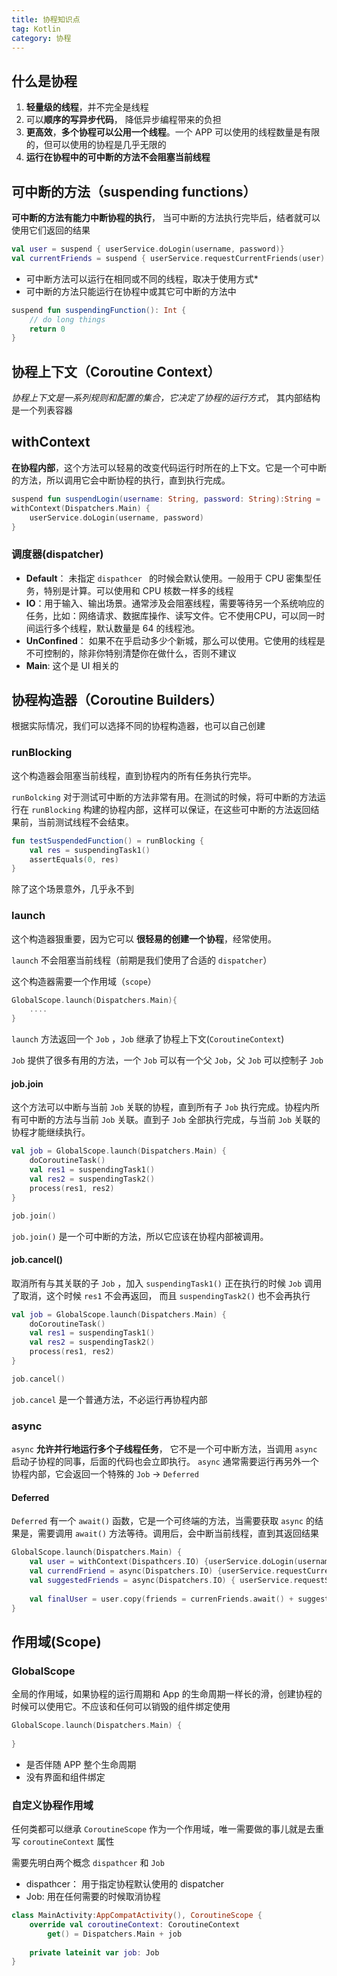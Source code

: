 ```yaml
---
title: 协程知识点
tag: Kotlin
category: 协程
---
```


## 什么是协程

1. **轻量级的线程**，并不完全是线程
2. 可以**顺序的写异步代码**， 降低异步编程带来的负担
3. **更高效**，**多个协程可以公用一个线程**。一个 APP 可以使用的线程数量是有限的，但可以使用的协程是几乎无限的
4. **运行在协程中的可中断的方法不会阻塞当前线程**

<!-- more -->

## 可中断的方法（suspending functions）

**可中断的方法有能力中断协程的执行**， 当可中断的方法执行完毕后，结者就可以使用它们返回的结果

```kotlin
val user = suspend { userService.doLogin(username, password)}
val currentFriends = suspend { userService.requestCurrentFriends(user) }
```

* 可中断方法可以运行在相同或不同的线程，取决于使用方式*
* 可中断的方法只能运行在协程中或其它可中断的方法中

```kotlin
suspend fun suspendingFunction(): Int {
    // do long things
    return 0
}
```

## 协程上下文（Coroutine Context）

*协程上下文是一系列规则和配置的集合，它决定了协程的运行方式*， 其内部结构是一个列表容器

## withContext

**在协程内部**，这个方法可以轻易的改变代码运行时所在的上下文。它是一个可中断的方法，所以调用它会中断协程的执行，直到执行完成。

```kotlin
suspend fun suspendLogin(username: String, password: String):String = 
withContext(Dispatchers.Main) {
    userService.doLogin(username, password)
}
```

### 调度器(dispatcher)

* **Default**： 未指定 `dispathcer ` 的时候会默认使用。一般用于 CPU 密集型任务，特别是计算。可以使用和 CPU 核数一样多的线程
* **IO**：用于输入、输出场景。通常涉及会阻塞线程，需要等待另一个系统响应的任务，比如：网络请求、数据库操作、读写文件。它不使用CPU，可以同一时间运行多个线程，默认数量是 64 的线程池。
* **UnConfined**： 如果不在乎启动多少个新城，那么可以使用。它使用的线程是不可控制的，除非你特别清楚你在做什么，否则不建议
* **Main**: 这个是 UI 相关的

## 协程构造器（Coroutine Builders）

根据实际情况，我们可以选择不同的协程构造器，也可以自己创建

### runBlocking

这个构造器会阻塞当前线程，直到协程内的所有任务执行完毕。

`runBolcking` 对于测试可中断的方法非常有用。在测试的时候，将可中断的方法运行在 `runBlocking` 构建的协程内部，这样可以保证，在这些可中断的方法返回结果前，当前测试线程不会结束。

```kotlin
fun testSuspendedFunction() = runBlocking {
    val res = suspendingTask1()
    assertEquals(0, res)
}
```

除了这个场景意外，几乎永不到

### launch

这个构造器狠重要，因为它可以 **很轻易的创建一个协程**，经常使用。

`launch` 不会阻塞当前线程（前期是我们使用了合适的 `dispatcher`）

这个构造器需要一个作用域（`scope`）

```kotlin
GlobalScope.launch(Dispatchers.Main){
    ....
}
```

`launch` 方法返回一个 `Job` ，`Job`  继承了协程上下文(`CoroutineContext`)

`Job` 提供了很多有用的方法，一个 `Job` 可以有一个父 `Job`，父 `Job` 可以控制子 `Job`

#### job.join

这个方法可以中断与当前 `Job` 关联的协程，直到所有子 `Job` 执行完成。协程内所有可中断的方法与当前 `Job` 关联。直到子 `Job` 全部执行完成，与当前 `Job` 关联的协程才能继续执行。

```kotlin
val job = GlobalScope.launch(Dispatchers.Main) {
    doCoroutineTask()
    val res1 = suspendingTask1()
    val res2 = suspendingTask2()
    process(res1, res2)
}

job.join()
```

`job.join()` 是一个可中断的方法，所以它应该在协程内部被调用。

#### job.cancel()

取消所有与其关联的子 `Job` ，加入 `suspendingTask1()` 正在执行的时候 `Job` 调用了取消，这个时候 `res1` 不会再返回， 而且 `suspendingTask2()` 也不会再执行

```kotlin
val job = GlobalScope.launch(Dispatchers.Main) {
    doCoroutineTask()
    val res1 = suspendingTask1()
    val res2 = suspendingTask2()
    process(res1, res2)
}

job.cancel()
```

`job.cancel` 是一个普通方法，不必运行再协程内部

### async

`async` **允许并行地运行多个子线程任务**， 它不是一个可中断方法，当调用 `async` 启动子协程的同事，后面的代码也会立即执行。 `async` 通常需要运行再另外一个协程内部，它会返回一个特殊的 `Job` -> `Deferred`

#### Deferred 

`Deferred` 有一个 `await()` 函数，它是一个可终端的方法，当需要获取 `async` 的结果是，需要调用 `await()` 方法等待。调用后，会中断当前线程，直到其返回结果

```kotlin
GlobalScope.launch(Dispatchers.Main) {
    val user = withContext(Dispathcers.IO) {userService.doLogin(username, password)}
    val currendFriend = async(Dispatchers.IO) {userService.requestCurrentFriends(user) }
    val suggestedFriends = async(Dispatchers.IO) { userService.requestSuggestedFriends(user)}
    
    val finalUser = user.copy(friends = currenFriends.await() + suggestedFriends.await())
}
```



## 作用域(Scope)

### GlobalScope

全局的作用域，如果协程的运行周期和 App 的生命周期一样长的滑，创建协程的时候可以使用它。不应该和任何可以销毁的组件绑定使用

```kotlin
GlobalScope.launch(Dispatchers.Main) {
    
}
```

* 是否伴随 APP 整个生命周期
* 没有界面和组件绑定

### 自定义协程作用域

任何类都可以继承 `CoroutineScope` 作为一个作用域，唯一需要做的事儿就是去重写 `coroutineContext` 属性

需要先明白两个概念 `dispathcer` 和 `Job`

* dispathcer： 用于指定协程默认使用的 dispatcher
* Job: 用在任何需要的时候取消协程

```kotlin
class MainActivity:AppCompatActivity(), CoroutineScope {
    override val coroutineContext: CoroutineContext
    	get() = Dispatchers.Main + job
    
    private lateinit var job: Job
}
```



 